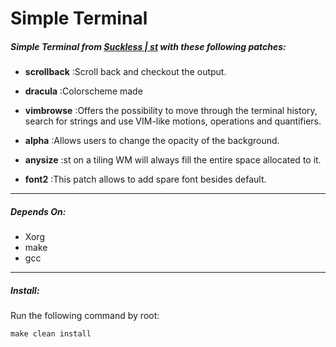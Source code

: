 # Simple Terminal

##### Simple Terminal from [Suckless | st](http://st.suckless.org/) with these following patches:
* **scrollback** :Scroll back and checkout the output. <br/>
* **dracula**    :Colorscheme made<br/>

* **vimbrowse**  :Offers the possibility to move through the terminal history, search for strings and use VIM-like motions, operations and quantifiers.<br/>

* **alpha**      :Allows users to change the opacity of the background.<br/>

* **anysize**    :st on a tiling WM will always fill the entire space allocated to it.<br/>

* **font2**      :This patch allows to add spare font besides default.

******

##### Depends On:
* Xorg
* make
* gcc

******

##### Install:
Run the following command by root:

`make clean install`
